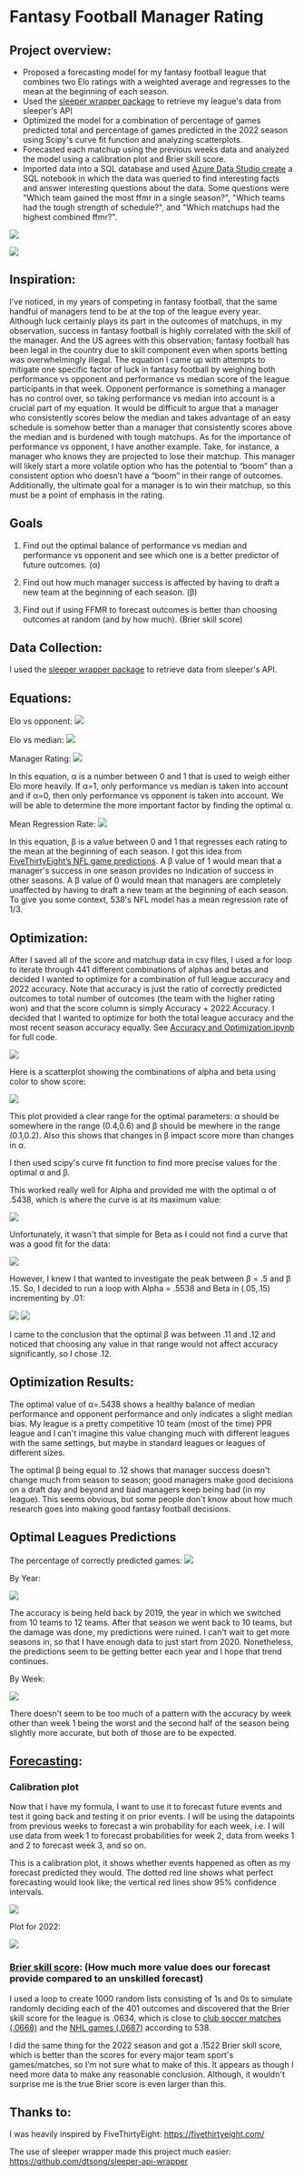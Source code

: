 # Fantasy Football Manager Rating

## Project overview:
- Proposed a forecasting model for my fantasy football league that combines two Elo ratings with a weighted average and regresses to the mean at the beginning of each season.
- Used the [sleeper wrapper package](https://github.com/dtsong/sleeper-api-wrapper) to retrieve my league's data from sleeper's API
- Optimized the model for a combination of percentage of games predicted total and percentage of games predicted in the 2022 season using Scipy's curve fit function and analyzing scatterplots.
- Forecasted each matchup using the previous weeks data and analyzed the model using a calibration plot and Brier skill score.
- Imported data into a SQL database and used [Azure Data Studio create](https://github.com/JohnBolger/FFMR/blob/main/ffmr_rating_sis.ipynb) a SQL notebook in which the data was queried to find interesting facts and answer interesting questions about the data. Some questions were "Which team gained the most ffmr in a single season?", "Which teams had the tough strength of schedule?", and "Which matchups had the highest combined ffmr?".

![](readme_images/hardest_seasons.PNG)

![](readme_images/Cal_plot.PNG)


## Inspiration:
I’ve noticed, in my years of competing in fantasy football, that the same handful of managers tend to be at the top of the league every year. Although luck certainly plays its part in the outcomes of matchups, in my observation, success in fantasy football is highly correlated with the skill of the manager. And the US agrees with this observation; fantasy football has been legal in the country due to skill component even when sports betting was overwhelmingly illegal. The equation I came up with attempts to mitigate one specific factor of luck in fantasy football by weighing both performance vs opponent and performance vs median score of the league participants in that week. Opponent performance is something a manager has no control over, so taking performance vs median into account is a crucial part of my equation. It would be difficult to argue that a manager who consistently scores below the median and takes advantage of an easy schedule is somehow better than a manager that consistently scores above the median and is burdened with tough matchups. As for the importance of performance vs opponent, I have another example. Take, for instance, a manager who knows they are projected to lose their matchup. This manager will likely start a more volatile option who has the potential to “boom” than a consistent option who doesn’t have a “boom” in their range of outcomes. Additionally, the ultimate goal for a manager is to win their matchup, so this must be a point of emphasis in the rating.

## Goals
1. Find out the optimal balance of performance vs median and performance vs opponent and see which one is a better predictor of future outcomes. (α)

2. Find out how much manager success is affected by having to draft a new team at the beginning of each season. (β)

3. Find out if using FFMR to forecast outcomes is better than choosing outcomes at random (and by how much). (Brier skill score)

## Data Collection:
I used the [sleeper wrapper package](https://github.com/dtsong/sleeper-api-wrapper) to retrieve data from sleeper's API. 

## Equations:
Elo vs opponent:
![](readme_images/vprime.PNG)

Elo vs median:
![](readme_images/mprime.PNG)

Manager Rating:
![](readme_images/mrating.PNG)

In this equation, α is a number between 0 and 1 that is used to weigh either Elo more heavily. If α=1, only performance vs median is taken into account and if α=0, then only performance vs opponent is taken into account. We will be able to determine the more important factor by finding the optimal α.

Mean Regression Rate:
![](readme_images/mrr.PNG)

In this equation, β is a value between 0 and 1 that regresses each rating to the mean at the beginning of each season. I got this idea from [FiveThirtyEight’s NFL game predictions](https://fivethirtyeight.com/methodology/how-our-nfl-predictions-work/). A β value of 1 would mean that a manager's success in one season provides no indication of success in other seasons. A β value of 0 would mean that managers are completely unaffected by having to draft a new team at the beginning of each season. To give you some context, 538's NFL model has a mean regression rate of 1/3.

## Optimization:

After I saved all of the score and matchup data in csv files, I used a for loop to iterate through 441 different combinations of alphas and betas and decided I wanted to optimize for a combination of full league accuracy and 2022 accuracy. Note that accuracy is just the ratio of correctly predicted outcomes to total number of outcomes (the team with the higher rating won) and that the score column is simply Accuracy + 2022 Accuracy. I decided that I wanted to optimize for both the total league accuracy and the most recent season accuracy equally.
See [Accuracy and Optimization.ipynb](https://github.com/JohnBolger/FFMR/blob/main/Accuracy%20and%20Optimization.ipynb) for full code.

![](readme_images/alphabeta_table.PNG)



Here is a scatterplot showing the combinations of alpha and beta using color to show score:

![](readme_images/alphabeta_scatter1.png)

This plot provided a clear range for the optimal parameters: α should be somewhere in the range (0.4,0.6) and β should be mewhere in the range (0.1,0.2). Also this shows that changes in β impact score more than changes in α.

I then used scipy's curve fit function to find more precise values for the optimal α and β.

This worked really well for Alpha and provided me with the optimal α of .5438, which is where the curve is at its maximum value:

![](readme_images/alpha_plot.png)


Unfortunately, it wasn't that simple for Beta as I could not find a curve that was a good fit for the data:

![](readme_images/beta_plot.png)

However, I knew I that wanted to investigate the peak between β = .5 and β .15. So, I decided to run a loop with Alpha = .5538 and Beta in (.05,.15) incrementing by .01:

![](readme_images/beta_opt.PNG)
![](readme_images/beta_opt2.PNG)

I came to the conclusion that the optimal β was between .11 and .12 and noticed that choosing any value in that range would not affect accuracy significantly, so I chose .12.

## Optimization Results:
The optimal value of α=.5438 shows a healthy balance of median performance and opponent performance and only indicates a slight median bias. My league is a pretty competitive 10 team (most of the time) PPR league and I can't imagine this value changing much with different leagues with the same settings, but maybe in standard leagues or leagues of different sizes.

The optimal β being equal to .12 shows that manager success doesn't change much from season to season; good managers make good decisions on a draft day and beyond and bad managers keep being bad (in my league). This seems obvious, but some people don't know about how much research goes into making good fantasy football decisions.

## Optimal Leagues Predictions
The percentage of correctly predicted games:
![](readme_images/opt_pred_perc.PNG)

By Year:

![](readme_images/perc_by_year.PNG)

The accuracy is being held back by 2019, the year in which we switched from 10 teams to 12 teams. After that season we went back to 10 teams, but the damage was done, my predictions were ruined. I can't wait to get more seasons in, so that I have enough data to just start from 2020. Nonetheless, the predictions seem to be getting better each year and I hope that trend continues.

By Week:

![](readme_images/perc_by_week.PNG)

There doesn't seem to be too much of a pattern with the accuracy by week other than week 1 being the worst and the second half of the season being slightly more accurate, but both of those are to be expected.
 
## [Forecasting](https://github.com/JohnBolger/FFMR/blob/main/Optimal%20FFMR%20Forcasting.ipynb):
### Calibration plot

Now that I have my formula, I want to use it to forecast future events and test it going back and testing it on prior events. I will be using the datapoints from previous weeks to forecast a win probability for each week, i.e. I will use data from week 1 to forecast probabilities for week 2, data from weeks 1 and 2 to forecast week 3, and so on. 

This is a calibration plot, it shows whether events happened as often as my forecast predicted they would. The dotted red line shows what perfect forecasting would look like; the vertical red lines show 95% confidence intervals.

![](readme_images/Cal_plot.PNG)

Plot for 2022:

![](readme_images/cal_plot2022.PNG)

### [Brier skill score](https://en.wikipedia.org/wiki/Brier_score#Brier_Skill_Score_(BSS)): (How much more value does our forecast provide compared to an unskilled forecast)

I used a loop to create 1000 random lists consisting of 1s and 0s to simulate randomly deciding each of the 401 outcomes and discovered that the Brier skill score for the league is .0634, which is close to [club soccer matches (.0668)](https://projects.fivethirtyeight.com/checking-our-work/club-soccer-matches/) and the [NHL games (.0687)](https://projects.fivethirtyeight.com/checking-our-work/nhl-games/) according to 538.

I did the same thing for the 2022 season and got a .1522 Brier skill score, which is better than the scores for every major team sport's games/matches, so I'm not sure what to make of this. It appears as though I need more data to make any reasonable conclusion. Although, it wouldn't surprise me is the true Brier score is even larger than this.


## Thanks to:
I was heavily inspired by FiveThirtyEight:
https://fivethirtyeight.com/ 

The use of sleeper wrapper made this project much easier:
https://github.com/dtsong/sleeper-api-wrapper

